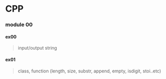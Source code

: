 # CPP

### module 00

#### ex00
> input/output string

#### ex01
> class, function (length, size, substr, append, empty, isdigit, stoi..etc)
